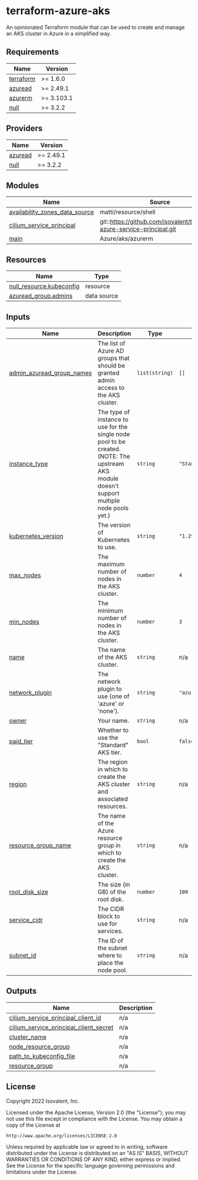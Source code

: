 # terraform-azure-aks

An opinionated Terraform module that can be used to create and manage an AKS cluster in Azure in a simplified way.

<!-- BEGIN_TF_DOCS -->
## Requirements

| Name | Version |
|------|---------|
| <a name="requirement_terraform"></a> [terraform](#requirement\_terraform) | >= 1.6.0 |
| <a name="requirement_azuread"></a> [azuread](#requirement\_azuread) | >= 2.49.1 |
| <a name="requirement_azurerm"></a> [azurerm](#requirement\_azurerm) | >= 3.103.1 |
| <a name="requirement_null"></a> [null](#requirement\_null) | >= 3.2.2 |

## Providers

| Name | Version |
|------|---------|
| <a name="provider_azuread"></a> [azuread](#provider\_azuread) | >= 2.49.1 |
| <a name="provider_null"></a> [null](#provider\_null) | >= 3.2.2 |

## Modules

| Name | Source | Version |
|------|--------|---------|
| <a name="module_availability_zones_data_source"></a> [availability\_zones\_data\_source](#module\_availability\_zones\_data\_source) | matti/resource/shell | 1.5.0 |
| <a name="module_cilium_service_principal"></a> [cilium\_service\_principal](#module\_cilium\_service\_principal) | git::https://github.com/isovalent/terraform-azure-service-principal.git | v1.1 |
| <a name="module_main"></a> [main](#module\_main) | Azure/aks/azurerm | 9.0.0 |

## Resources

| Name | Type |
|------|------|
| [null_resource.kubeconfig](https://registry.terraform.io/providers/hashicorp/null/latest/docs/resources/resource) | resource |
| [azuread_group.admins](https://registry.terraform.io/providers/hashicorp/azuread/latest/docs/data-sources/group) | data source |

## Inputs

| Name | Description | Type | Default | Required |
|------|-------------|------|---------|:--------:|
| <a name="input_admin_azuread_group_names"></a> [admin\_azuread\_group\_names](#input\_admin\_azuread\_group\_names) | The list of Azure AD groups that should be granted admin access to the AKS cluster. | `list(string)` | `[]` | no |
| <a name="input_instance_type"></a> [instance\_type](#input\_instance\_type) | The type of instance to use for the single node pool to be created. (NOTE: The upstream AKS module doesn't support multiple node pools yet.) | `string` | `"Standard_D2s_v3"` | no |
| <a name="input_kubernetes_version"></a> [kubernetes\_version](#input\_kubernetes\_version) | The version of Kubernetes to use. | `string` | `"1.29.4"` | no |
| <a name="input_max_nodes"></a> [max\_nodes](#input\_max\_nodes) | The maximum number of nodes in the AKS cluster. | `number` | `4` | no |
| <a name="input_min_nodes"></a> [min\_nodes](#input\_min\_nodes) | The minimum number of nodes in the AKS cluster. | `number` | `3` | no |
| <a name="input_name"></a> [name](#input\_name) | The name of the AKS cluster. | `string` | n/a | yes |
| <a name="input_network_plugin"></a> [network\_plugin](#input\_network\_plugin) | The network plugin to use (one of 'azure' or 'none'). | `string` | `"azure"` | no |
| <a name="input_owner"></a> [owner](#input\_owner) | Your name. | `string` | n/a | yes |
| <a name="input_paid_tier"></a> [paid\_tier](#input\_paid\_tier) | Whether to use the "Standard" AKS tier. | `bool` | `false` | no |
| <a name="input_region"></a> [region](#input\_region) | The region in which to create the AKS cluster and associated resources. | `string` | n/a | yes |
| <a name="input_resource_group_name"></a> [resource\_group\_name](#input\_resource\_group\_name) | The name of the Azure resource group in which to create the AKS cluster. | `string` | n/a | yes |
| <a name="input_root_disk_size"></a> [root\_disk\_size](#input\_root\_disk\_size) | The size (in GB) of the root disk. | `number` | `100` | no |
| <a name="input_service_cidr"></a> [service\_cidr](#input\_service\_cidr) | The CIDR block to use for services. | `string` | n/a | yes |
| <a name="input_subnet_id"></a> [subnet\_id](#input\_subnet\_id) | The ID of the subnet where to place the node pool. | `string` | n/a | yes |

## Outputs

| Name | Description |
|------|-------------|
| <a name="output_cilium_service_principal_client_id"></a> [cilium\_service\_principal\_client\_id](#output\_cilium\_service\_principal\_client\_id) | n/a |
| <a name="output_cilium_service_principal_client_secret"></a> [cilium\_service\_principal\_client\_secret](#output\_cilium\_service\_principal\_client\_secret) | n/a |
| <a name="output_cluster_name"></a> [cluster\_name](#output\_cluster\_name) | n/a |
| <a name="output_node_resource_group"></a> [node\_resource\_group](#output\_node\_resource\_group) | n/a |
| <a name="output_path_to_kubeconfig_file"></a> [path\_to\_kubeconfig\_file](#output\_path\_to\_kubeconfig\_file) | n/a |
| <a name="output_resource_group"></a> [resource\_group](#output\_resource\_group) | n/a |
<!-- END_TF_DOCS -->

## License

Copyright 2022 Isovalent, Inc.

Licensed under the Apache License, Version 2.0 (the "License");
you may not use this file except in compliance with the License.
You may obtain a copy of the License at

    http://www.apache.org/licenses/LICENSE-2.0

Unless required by applicable law or agreed to in writing, software
distributed under the License is distributed on an "AS IS" BASIS,
WITHOUT WARRANTIES OR CONDITIONS OF ANY KIND, either express or implied.
See the License for the specific language governing permissions and
limitations under the License.
